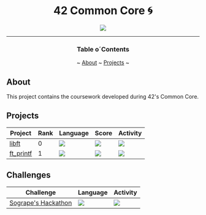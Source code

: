 <a name="readme-top"></a>
<div align="center">
<h1>42 Common Core 🌀</h1>


<p>
    <img src="https://img.shields.io/github/last-commit/PedroZappa/42_CommonCore?style=for-the-badge" />
</p>

___

<h3 align=center>Table o´Contents</h3>
	<p>
		~
		<a href="#about">About</a> ~
		<a href="#usage">Projects</a> ~
	</p>
<div/>

<div align=left>

## About

This project contains the coursework developed during 42's Common Core.

## Projects

<div align="center">

| Project | Rank | Language | Score | Activity |
| --- | --- | --- | --- | --- |
| <a href="https://github.com/PedroZappa/libft">libft</a> | 0 | <img src="https://img.shields.io/github/languages/top/PedroZappa/libft" /> | <img src="https://img.shields.io/badge/125%20%2F%20100%20%E2%98%85-success" />  |  <img src="https://img.shields.io/github/last-commit/PedroZappa/libft" /> |
| <a href="https://github.com/PedroZappa/ft_printf">ft_printf</a> | 1 | <img src="https://img.shields.io/github/languages/top/PedroZappa/ft_printf" /> | <img src="https://img.shields.io/badge/125%20%2F%20100%20%E2%98%85-success" />  | <img src="https://img.shields.io/github/last-commit/PedroZappa/libft" /> |

</div>

## Challenges

<div align="center">

| Challenge | Language | Activity |
| --- | --- | --- |
| <a href="https://github.com/PedroZappa/42-sogrape-hackathon">Sogrape's Hackathon</a> | <img src="https://img.shields.io/github/languages/top/PedroZappa/42-sogrape-hackathon" /> | <img src="https://img.shields.io/github/last-commit/PedroZappa/libft" /> |

</div>
